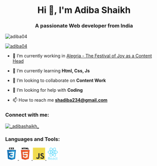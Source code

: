 <h1 align="center">Hi 👋, I'm Adiba Shaikh</h1>
<h3 align="center">A passionate Web developer from India</h3>

<p align="left"> <img src="https://komarev.com/ghpvc/?username=adiba04&label=Profile%20views&color=0e75b6&style=flat" alt="adiba04" /> </p>

<p align="left"> <a href="https://github.com/ryo-ma/github-profile-trophy"><img src="https://github-profile-trophy.vercel.app/?username=adiba04" alt="adiba04" /></a> </p>

- 🔭 I’m currently working in [Alegria - The Festival of Joy as a Content Head](https://drive.google.com/file/d/14aTR3YfqQa6b1hp2I21ZKrLXvVmJrdbp/view)

- 🌱 I’m currently learning **Html, Css, Js**

- 👯 I’m looking to collaborate on **Content Work**

- 🤝 I’m looking for help with **Coding**

- 📫 How to reach me **shadiba234@gmail.com**

<h3 align="left">Connect with me:</h3>
<p align="left">
<a href="https://instagram.com/_adibashaikh_" target="blank"><img align="center" src="https://raw.githubusercontent.com/rahuldkjain/github-profile-readme-generator/master/src/images/icons/Social/instagram.svg" alt="_adibashaikh_" height="30" width="40" /></a>
</p>

<h3 align="left">Languages and Tools:</h3>
<p align="left"> <a href="https://www.w3schools.com/css/" target="_blank" rel="noreferrer"> <img src="https://raw.githubusercontent.com/devicons/devicon/master/icons/css3/css3-original-wordmark.svg" alt="css3" width="40" height="40"/> </a> <a href="https://www.w3.org/html/" target="_blank" rel="noreferrer"> <img src="https://raw.githubusercontent.com/devicons/devicon/master/icons/html5/html5-original-wordmark.svg" alt="html5" width="40" height="40"/> </a> <a href="https://developer.mozilla.org/en-US/docs/Web/JavaScript" target="_blank" rel="noreferrer"> <img src="https://raw.githubusercontent.com/devicons/devicon/master/icons/javascript/javascript-original.svg" alt="javascript" width="40" height="40"/> </a> <a href="https://reactjs.org/" target="_blank" rel="noreferrer"> <img src="https://raw.githubusercontent.com/devicons/devicon/master/icons/react/react-original-wordmark.svg" alt="react" width="40" height="40"/> </a> </p>
